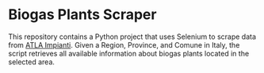 # Biogas Plants Scraper

This repository contains a Python project that uses Selenium to scrape data from [ATLA Impianti](https://atla.gse.it/atlaimpianti/project/Atlaimpianti_Internet.html). Given a Region, Province, and Comune in Italy, the script retrieves all available information about biogas plants located in the selected area.
